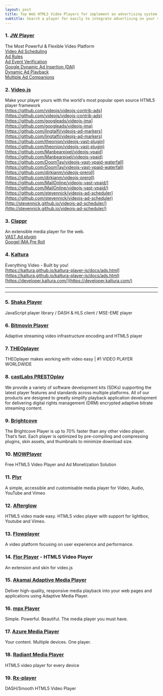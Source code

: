 ```yaml
---
layout: post
title: Top Web HTML5 Video Players for implement an advertising system.
subtitle: Search a player for easily to integrate advertising on your video content.
---
```



### 1. [JW Player](https://www.jwplayer.com)
The Most Powerful &amp; Flexible Video Platform  
[Video Ad Scheduling](https://www.jwplayer.com/developers/web-player-demos/video-ad-scheduling/)  
[Ad Rules](https://www.jwplayer.com/developers/web-player-demos/ad-rules/)  
[Ad Event Verification](https://www.jwplayer.com/developers/web-player-demos/ad-verification/)  
[Google Dynamic Ad Insertion (DAI)](https://www.jwplayer.com/developers/web-player-demos/dai-integration/)  
[Dynamic Ad Playback](https://www.jwplayer.com/developers/web-player-demos/dynamic-ad-playback/)  
[Multiple Ad Companions](https://www.jwplayer.com/developers/web-player-demos/multiple-ad-companions/)  


### 2. [Video.js](https://videojs.com)
Make your player yours with the world's most popular open source HTML5 player framework  
[https://github.com/videojs/videojs-contrib-ads](https://github.com/videojs/videojs-contrib-ads)  
[https://github.com/googleads/videojs-ima](https://github.com/googleads/videojs-ima)  
[https://github.com/lingtalfi/videojs-ad-markers](https://github.com/lingtalfi/videojs-ad-markers)  
[https://github.com/theonion/videojs-vast-plugin](https://github.com/theonion/videojs-vast-plugin)  
[https://github.com/Manbearpixel/videojs-vpaid](https://github.com/Manbearpixel/videojs-vpaid)  
[https://github.com/DoomTay/videojs-vast-vpaid-waterfall](https://github.com/DoomTay/videojs-vast-vpaid-waterfall)  
[https://github.com/dirkjanm/videojs-preroll](https://github.com/dirkjanm/videojs-preroll)  
[https://github.com/MailOnline/videojs-vast-vpaid/](https://github.com/MailOnline/videojs-vast-vpaid/)  
[https://github.com/stevennick/videojs-ad-scheduler](https://github.com/stevennick/videojs-ad-scheduler)  
[http://stevennick.github.io/videojs-ad-scheduler/](http://stevennick.github.io/videojs-ad-scheduler/)  

### 3. [Clappr](http://clappr.io)
An extensible media player for the web.  
[VAST Ad plugin](https://github.com/canny-wasp/clappr-vast-ad-plugin)  
[Googel IMA Pre Roll](https://github.com/kslimani/clappr-google-ima-html5-preroll)  

### 4. [Kaltura](https://corp.kaltura.com)
Everything Video - Built by you!  
[https://kaltura.github.io/kaltura-player-js/docs/ads.html](https://kaltura.github.io/kaltura-player-js/docs/ads.html)  
[https://developer.kaltura.com/](https://developer.kaltura.com/)  


-----
-----


### 5. [Shaka Player](https://github.com/google/shaka-player/)
JavaScript player library / DASH & HLS client / MSE-EME player

### 6. [Bitmovin Player](https://bitmovin.com)
Adaptive streaming video infrastructure encoding and HTML5 player

### 7. [THEOplayer](https://www.theoplayer.com)
THEOplayer makes working with video easy | #1 VIDEO PLAYER WORLDWIDE

### 8. [castLabs PRESTOplay](https://castlabs.com)
We provide a variety of software development kits (SDKs) supporting the latest player features and standards across multiple platforms. All of our products are designed to greatly simplify playback application development for delivering digital rights management (DRM) encrypted adaptive bitrate streaming content.

### 9. [Brightcove](https://www.brightcove.com)
The Brightcove Player is up to 70% faster than any other video player. That’s fast. Each player is optimized by pre-compiling and compressing plugins, skin assets, and thumbnails to minimize download size.

### 10. [MOWPlayer](https://mowplayer.com)
Free HTML5 Video Player and Ad Monetization Solution

### 11. [Plyr](https://plyr.io)
A simple, accessible and customisable media player for Video, Audio, YouTube and Vimeo

### 12. [Afterglow](http://afterglowplayer.com)
HTML5 video made easy. HTML5 video player with support for lightbox, Youtube and Vimeo.

### 13. [Flowplayer](https://flowplayer.com)
A video platform focusing on user experience and performance.

### 14. [Flor Player](https://codecanyon.net/item/flor-html5-video-player/25396869) - HTML5 Video Player
An extension and skin for video.js

### 15. [Akamai Adaptive Media Player](https://player.akamai.com)
Deliver high-quality, responsive media playback into your web pages and applications using Adaptive Media Player.

### 16. [mpx Player](http://mplayerx.org)
Simple. Powerful. Beautiful. The media player you must have.

### 17. [Azure Media Player](https://ampdemo.azureedge.net)
Your content. Multiple devices. One player.

### 18. [Radiant Media Player](https://www.radiantmediaplayer.com)
HTML5 video player for every device

### 19. [Rx-player](https://developers.canal-plus.com/rx-player/)
DASH/Smooth HTML5 Video Player

